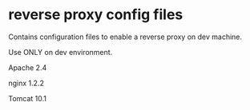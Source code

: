 # reverse proxy config files

Contains configuration files to enable a reverse proxy on dev machine.

Use ONLY on dev environment.

Apache 2.4

nginx 1.2.2

Tomcat 10.1
